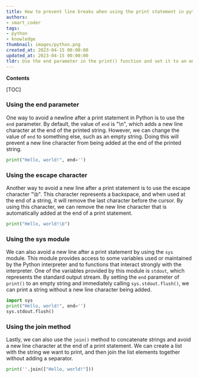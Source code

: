 ```yaml
---
title: How to prevent line breaks when using the print statement in python?
authors:
- smart_coder
tags:
- python
- knowledge
thumbnail: images/python.png
created_at: 2023-04-15 00:00:00
updated_at: 2023-04-15 00:00:00
tldr: Use the end parameter in the print() function and set it to an empty string.
---
```


**Contents**

[TOC]

### Using the end parameter

One way to avoid a newline after a print statement in Python is to use the `end` parameter. By default, the value of `end` is "\n", which adds a new line character at the end of the printed string. However, we can change the value of `end` to something else, such as an empty string. Doing this will prevent a new line character from being added at the end of the printed string.

```python
print("Hello, world!", end='')
```

### Using the escape character

Another way to avoid a new line after a print statement is to use the escape character "\b". This character represents a backspace, and when used at the end of a string, it will remove the last character before the cursor. By using this character, we can remove the new line character that is automatically added at the end of a print statement.

```python
print("Hello, world!\b")
```

### Using the sys module

We can also avoid a new line after a print statement by using the `sys` module. This module provides access to some variables used or maintained by the Python interpreter and to functions that interact strongly with the interpreter. One of the variables provided by this module is `stdout`, which represents the standard output stream. By setting the `end` parameter of `print()` to an empty string and immediately calling `sys.stdout.flush()`, we can print a string without a new line character being added.

```python
import sys
print("Hello, world!", end='')
sys.stdout.flush()
```

### Using the join method

Lastly, we can also use the `join()` method to concatenate strings and avoid a new line character at the end of a print statement. We can create a list with the string we want to print, and then join the list elements together without adding a separator.

```python
print(''.join(["Hello, world!"]))
```
